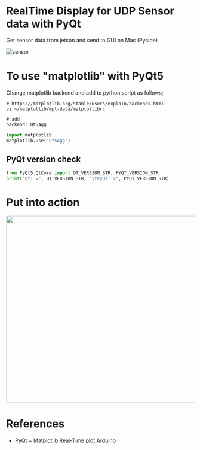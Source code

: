 # RealTime Display for UDP Sensor data with PyQt

Get sensor data from jetson and send to GUI on Mac (Pyside)

![sensor](https://user-images.githubusercontent.com/48679574/205445600-a379f2f5-a2ea-4c57-9166-6b7614148d82.png)

# To use "matplotlib" with PyQt5

Change matplotlib backend and add to python script as follows;
```
# https://matplotlib.org/stable/users/explain/backends.html
vi ~/matplotlib/mpl-data/matplotlibrc

# add
backend: Qt5Agg
```
```python
import matplotlib
matplotlib.use('Qt5Agg')
```

## PyQt version check
```python
from PyQt5.QtCore import QT_VERSION_STR, PYQT_VERSION_STR
print("Qt: v", QT_VERSION_STR, "\tPyQt: v", PYQT_VERSION_STR)
```

# Put into action
<img src="https://user-images.githubusercontent.com/48679574/205445655-6d08e0eb-d415-47de-8971-fa3250fc521b.gif" width="600" height="500"/>



# References
- [PyQt + Matplotlib Real-Time plot Arduino](https://org-technology.com/posts/pyqt-matplotlib-realtime-plot-3.html)
